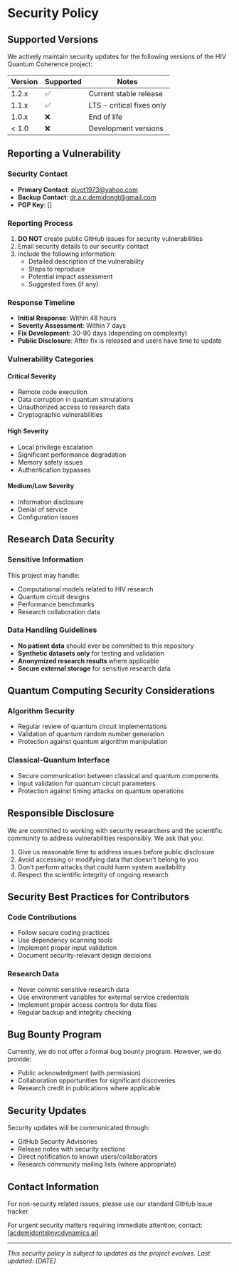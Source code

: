 # Security Policy

## Supported Versions

We actively maintain security updates for the following versions of the HIV Quantum Coherence project:

| Version | Supported          | Notes |
| ------- | ------------------ | ----- |
| 1.2.x   | :white_check_mark: | Current stable release |
| 1.1.x   | :white_check_mark: | LTS - critical fixes only |
| 1.0.x   | :x:                | End of life |
| < 1.0   | :x:                | Development versions |

## Reporting a Vulnerability

### Security Contact
- **Primary Contact**: pivot1973@yahoo.com
- **Backup Contact**: dr.a.c.demidongt@gmail.com
- **PGP Key**: []

### Reporting Process
1. **DO NOT** create public GitHub issues for security vulnerabilities
2. Email security details to our security contact
3. Include the following information:
   - Detailed description of the vulnerability
   - Steps to reproduce
   - Potential impact assessment
   - Suggested fixes (if any)

### Response Timeline
- **Initial Response**: Within 48 hours
- **Severity Assessment**: Within 7 days
- **Fix Development**: 30-90 days (depending on complexity)
- **Public Disclosure**: After fix is released and users have time to update

### Vulnerability Categories

#### Critical Severity
- Remote code execution
- Data corruption in quantum simulations
- Unauthorized access to research data
- Cryptographic vulnerabilities

#### High Severity
- Local privilege escalation
- Significant performance degradation
- Memory safety issues
- Authentication bypasses

#### Medium/Low Severity
- Information disclosure
- Denial of service
- Configuration issues

## Research Data Security

### Sensitive Information
This project may handle:
- Computational models related to HIV research
- Quantum circuit designs
- Performance benchmarks
- Research collaboration data

### Data Handling Guidelines
- **No patient data** should ever be committed to this repository
- **Synthetic datasets only** for testing and validation
- **Anonymized research results** where applicable
- **Secure external storage** for sensitive research data

## Quantum Computing Security Considerations

### Algorithm Security
- Regular review of quantum circuit implementations
- Validation of quantum random number generation
- Protection against quantum algorithm manipulation

### Classical-Quantum Interface
- Secure communication between classical and quantum components
- Input validation for quantum circuit parameters
- Protection against timing attacks on quantum operations

## Responsible Disclosure

We are committed to working with security researchers and the scientific community to address vulnerabilities responsibly. We ask that you:

1. Give us reasonable time to address issues before public disclosure
2. Avoid accessing or modifying data that doesn't belong to you
3. Don't perform attacks that could harm system availability
4. Respect the scientific integrity of ongoing research

## Security Best Practices for Contributors

### Code Contributions
- Follow secure coding practices
- Use dependency scanning tools
- Implement proper input validation
- Document security-relevant design decisions

### Research Data
- Never commit sensitive research data
- Use environment variables for external service credentials
- Implement proper access controls for data files
- Regular backup and integrity checking

## Bug Bounty Program

Currently, we do not offer a formal bug bounty program. However, we do provide:
- Public acknowledgment (with permission)
- Collaboration opportunities for significant discoveries
- Research credit in publications where applicable

## Security Updates

Security updates will be communicated through:
- GitHub Security Advisories
- Release notes with security sections
- Direct notification to known users/collaborators
- Research community mailing lists (where appropriate)

## Contact Information

For non-security related issues, please use our standard GitHub issue tracker.

For urgent security matters requiring immediate attention, contact: [acdemidont@nycdynamics.ai]

---

*This security policy is subject to updates as the project evolves. Last updated: [DATE]*
